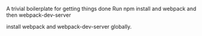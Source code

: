 A trivial boilerplate for getting things done
Run npm install and webpack and then webpack-dev-server

install webpack and webpack-dev-server globally.